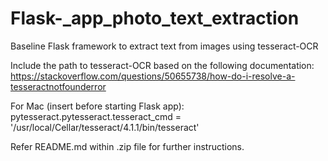# Flask-_app_photo_text_extraction
Baseline Flask framework to extract text from images using tesseract-OCR

Include the path to tesseract-OCR based on the following documentation:
https://stackoverflow.com/questions/50655738/how-do-i-resolve-a-tesseractnotfounderror

For Mac (insert before starting Flask app):
pytesseract.pytesseract.tesseract_cmd = '/usr/local/Cellar/tesseract/4.1.1/bin/tesseract' 

Refer README.md within .zip file for further instructions.
